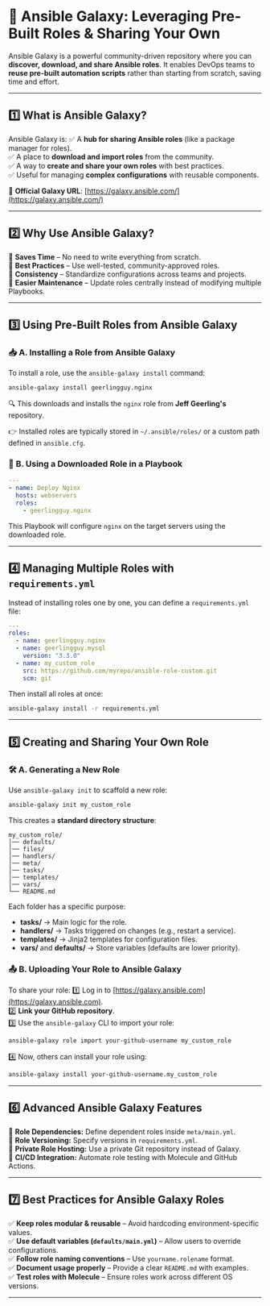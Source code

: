 # 🚀 **Ansible Galaxy: Leveraging Pre-Built Roles & Sharing Your Own**  

Ansible Galaxy is a powerful community-driven repository where you can **discover, download, and share Ansible roles**. It enables DevOps teams to **reuse pre-built automation scripts** rather than starting from scratch, saving time and effort.

---

## **1️⃣ What is Ansible Galaxy?**
Ansible Galaxy is:
✅ A **hub for sharing Ansible roles** (like a package manager for roles).  
✅ A place to **download and import roles** from the community.  
✅ A way to **create and share your own roles** with best practices.  
✅ Useful for managing **complex configurations** with reusable components.  

🔗 **Official Galaxy URL**: [https://galaxy.ansible.com/](https://galaxy.ansible.com/)

---

## **2️⃣ Why Use Ansible Galaxy?**
🔹 **Saves Time** – No need to write everything from scratch.  
🔹 **Best Practices** – Use well-tested, community-approved roles.  
🔹 **Consistency** – Standardize configurations across teams and projects.  
🔹 **Easier Maintenance** – Update roles centrally instead of modifying multiple Playbooks.  

---

## **3️⃣ Using Pre-Built Roles from Ansible Galaxy**
### 📥 **A. Installing a Role from Ansible Galaxy**
To install a role, use the `ansible-galaxy install` command:
```bash
ansible-galaxy install geerlingguy.nginx
```
🔍 This downloads and installs the `nginx` role from **Jeff Geerling's** repository.

👉 Installed roles are typically stored in `~/.ansible/roles/` or a custom path defined in `ansible.cfg`.

### 📄 **B. Using a Downloaded Role in a Playbook**
```yaml
---
- name: Deploy Nginx
  hosts: webservers
  roles:
    - geerlingguy.nginx
```
This Playbook will configure `nginx` on the target servers using the downloaded role.

---

## **4️⃣ Managing Multiple Roles with `requirements.yml`**
Instead of installing roles one by one, you can define a `requirements.yml` file:

```yaml
---
roles:
  - name: geerlingguy.nginx
  - name: geerlingguy.mysql
    version: "3.3.0"
  - name: my_custom_role
    src: https://github.com/myrepo/ansible-role-custom.git
    scm: git
```
Then install all roles at once:
```bash
ansible-galaxy install -r requirements.yml
```

---

## **5️⃣ Creating and Sharing Your Own Role**
### 🛠 **A. Generating a New Role**
Use `ansible-galaxy init` to scaffold a new role:
```bash
ansible-galaxy init my_custom_role
```
This creates a **standard directory structure**:

```
my_custom_role/
│── defaults/
│── files/
│── handlers/
│── meta/
│── tasks/
│── templates/
│── vars/
└── README.md
```
Each folder has a specific purpose:
- **tasks/** → Main logic for the role.  
- **handlers/** → Tasks triggered on changes (e.g., restart a service).  
- **templates/** → Jinja2 templates for configuration files.  
- **vars/** and **defaults/** → Store variables (defaults are lower priority).  

### 📤 **B. Uploading Your Role to Ansible Galaxy**
To share your role:
1️⃣ Log in to [https://galaxy.ansible.com](https://galaxy.ansible.com).  
2️⃣ **Link your GitHub repository**.  
3️⃣ Use the `ansible-galaxy` CLI to import your role:
   ```bash
   ansible-galaxy role import your-github-username my_custom_role
   ```
4️⃣ Now, others can install your role using:
   ```bash
   ansible-galaxy install your-github-username.my_custom_role
   ```

---

## **6️⃣ Advanced Ansible Galaxy Features**
🔸 **Role Dependencies:** Define dependent roles inside `meta/main.yml`.  
🔸 **Role Versioning:** Specify versions in `requirements.yml`.  
🔸 **Private Role Hosting:** Use a private Git repository instead of Galaxy.  
🔸 **CI/CD Integration:** Automate role testing with Molecule and GitHub Actions.  

---

## **7️⃣ Best Practices for Ansible Galaxy Roles**
✅ **Keep roles modular & reusable** – Avoid hardcoding environment-specific values.  
✅ **Use default variables (`defaults/main.yml`)** – Allow users to override configurations.  
✅ **Follow role naming conventions** – Use `yourname.rolename` format.  
✅ **Document usage properly** – Provide a clear `README.md` with examples.  
✅ **Test roles with Molecule** – Ensure roles work across different OS versions.  

---
